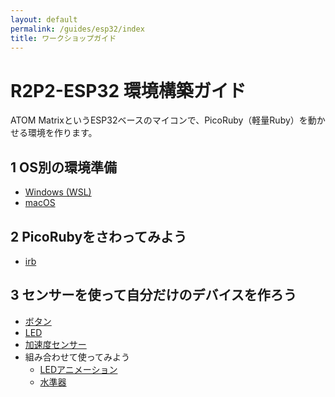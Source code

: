 ```yaml
---
layout: default
permalink: /guides/esp32/index
title: ワークショップガイド
---
```


# R2P2-ESP32 環境構築ガイド
ATOM MatrixというESP32ベースのマイコンで、PicoRuby（軽量Ruby）を動かせる環境を作ります。

## 1 OS別の環境準備
- [Windows (WSL)](/guides/esp32/wsl_setup)
- [macOS](/guides/esp32/mac_setup)

## 2 PicoRubyをさわってみよう
- [irb](/guides/esp32/irb)

## 3 センサーを使って自分だけのデバイスを作ろう
- [ボタン](/guides/esp32/button)
- [LED](/guides/esp32/led)
- [加速度センサー](/guides/esp32/accel)
- 組み合わせて使ってみよう
  - [LEDアニメーション](/guides/esp32/led_anim)
  - [水準器]((/guides/esp32/tilt_led))